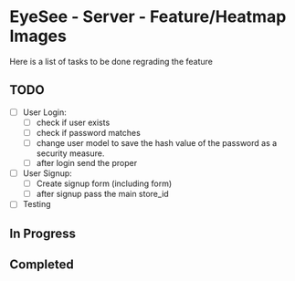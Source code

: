 # EyeSee - Server - Feature/Heatmap Images
Here is a list of tasks to be done regrading the feature

## TODO
- [ ] User Login:
    - [ ] check if user exists
    - [ ] check if password matches
    - [ ] change user model to save the hash value of the password as a security measure.
    - [ ] after login send the proper 
- [ ] User Signup:
    - [ ] Create signup form (including form)
    - [ ] after signup pass the main store_id
- [ ] Testing
## In Progress

## Completed